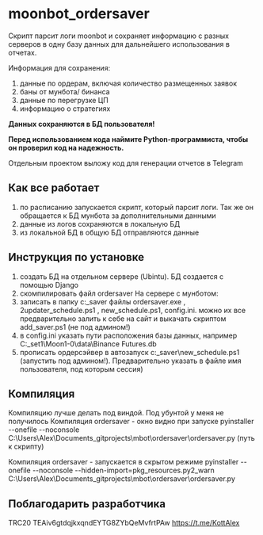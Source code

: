 # moonbot_ordersaver
Скрипт парсит логи moonbot и сохраняет информацию с разных серверов в одну базу данных для дальнейшего использования в отчетах.

Информация для сохранения:
1. данные по ордерам, включая количество размещенных заявок
2. баны от мунбота/ бинанса
3. данные по перегрузке ЦП
4. информацию о стратегиях


**Данных сохраняются в БД пользователя!**

**Перед использованием кода наймите Python-программиста, чтобы он проверил код на надежность.**


Отдельным проектом выложу код для генерации отчетов в Telegram

## Как все работает
1. по расписанию запускается скрипт, который парсит логи. Так же он обращается к БД мунбота за дополнительными данными
2. данные из логов сохраняются в локальную БД
3. из локальной БД в общую БД отправляются данные

## Инструкция по установке
1. создать БД на отдельном сервере (Ubintu). БД создается с помощью Django
2. скомпилировать файл ordersaver
На сервере с мунботом:
3. записать в папку c:\_saver файлы ordersaver.exe , 2updater_schedule.ps1 , new_schedule.ps1, config.ini. можно их все предварительно залить к себе на сайт и выкачать скриптом add_saver.ps1 (не под админом!)
4. в config.ini указать пути расположения базы данных, например C:\_set1\Moon1-0\data\Binance Futures.db
5. прописать ордерсэйвер в автозапуск
c:\_saver\new_schedule.ps1 (запустить под админом!). Предварительно указать в файле имя пользователя, под которым сессия)

## Компиляция
Компиляцию лучше делать под виндой. Под убунтой у меня не получилось
Компиляция ordersaver - окно видно при запуске
pyinstaller --onefile --noconsole C:\Users\Alex\Documents\_gitprojects\mbot\ordersaver\ordersaver.py (путь к скрипту)

Компиляция ordersaver - запускается в скрытом режиме
pyinstaller --onefile --noconsole --hidden-import=pkg_resources.py2_warn C:\Users\Alex\Documents\_gitprojects\mbot\ordersaver\ordersaver.py

## Поблагодарить разработчика
TRC20 TEAiv6gtdqjkxqndEYTG8ZYbQeMvfrtPAw
https://t.me/KottAlex

